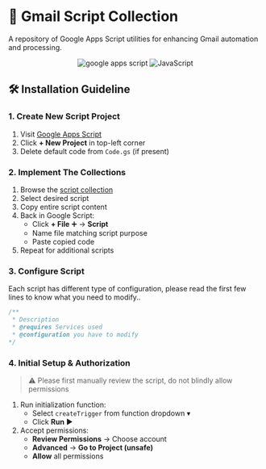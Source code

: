 # 📧 Gmail Script Collection
A repository of Google Apps Script utilities for enhancing Gmail automation and processing.
<p align="center">
  <img src="https://img.shields.io/badge/Google%20Apps%20Script-4285F4?style=for-the-badge&logo=google-script&logoColor=white" alt="google apps script">
  <img src="https://img.shields.io/badge/JavaScript-F7DF1E?style=for-the-badge&logo=javascript&logoColor=black" alt="JavaScript">
</p>

## 🛠️ Installation Guideline
### 1. Create New Script Project
1. Visit [Google Apps Script](https://script.google.com)
2. Click **+ New Project** in top-left corner
3. Delete default code from `Code.gs` (if present)
### 2. Implement The Collections

1. Browse the [script collection](/gmail/scripts/collection/)
2. Select desired script
3. Copy entire script content
4. Back in Google Script:
      - Click **+ File** ➕ → **Script**
      - Name file matching script purpose
      - Paste copied code
5. Repeat for additional scripts
### 3. Configure Script
Each script has different type of configuration, please read the first few lines to know what you need to modify..
~~~javascript
/**
 * Description
 * @requires Services used
 * @configuration you have to modify
*/
~~~
### 4. Initial Setup & Authorization
> ⚠️ Please first manually review the script, do not blindly allow permissions
1. Run initialization function:
    - Select `createTrigger` from function dropdown ▾
    - Click **Run** ▶️
2. Accept permissions:
    - **Review Permissions** → Choose account
    - **Advanced** → **Go to Project (unsafe)**
    - **Allow** all permissions
